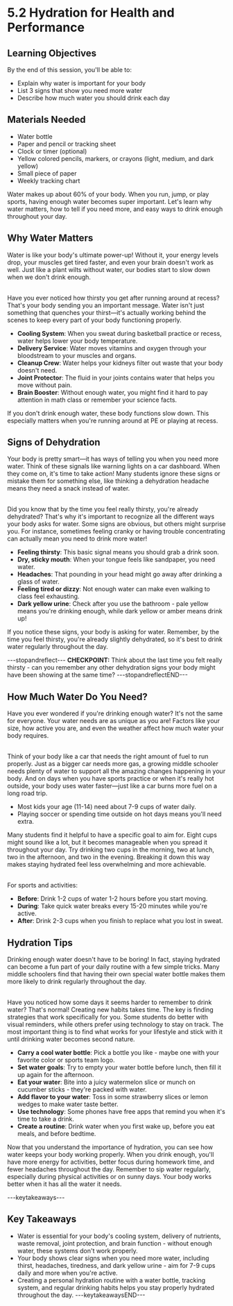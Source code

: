 # 5.2  Hydration for Health and Performance

## Learning Objectives

By the end of this session, you'll be able to:

- Explain why water is important for your body
- List 3 signs that show you need more water
- Describe how much water you should drink each day

## Materials Needed

- Water bottle
- Paper and pencil or tracking sheet
- Clock or timer (optional)
- Yellow colored pencils, markers, or crayons (light, medium, and dark yellow)
- Small piece of paper
- Weekly tracking chart

Water makes up about 60% of your body. When you run, jump, or play sports, having enough water becomes super important. Let's learn why water matters, how to tell if you need more, and easy ways to drink enough throughout your day.

## Why Water Matters

Water is like your body's ultimate power-up! Without it, your energy levels drop, your muscles get tired faster, and even your brain doesn't work as well. Just like a plant wilts without water, our bodies start to slow down when we don't drink enough.

<br/>
Have you ever noticed how thirsty you get after running around at recess? That's your body sending you an important message. Water isn't just something that quenches your thirst—it's actually working behind the scenes to keep every part of your body functioning properly.

- **Cooling System**: When you sweat during basketball practice or recess, water helps lower your body temperature.
- **Delivery Service**: Water moves vitamins and oxygen through your bloodstream to your muscles and organs.
- **Cleanup Crew**: Water helps your kidneys filter out waste that your body doesn't need.
- **Joint Protector**: The fluid in your joints contains water that helps you move without pain.
- **Brain Booster**: Without enough water, you might find it hard to pay attention in math class or remember your science facts.

If you don't drink enough water, these body functions slow down. This especially matters when you're running around at PE or playing at recess.

## Signs of Dehydration

Your body is pretty smart—it has ways of telling you when you need more water. Think of these signals like warning lights on a car dashboard. When they come on, it's time to take action! Many students ignore these signs or mistake them for something else, like thinking a dehydration headache means they need a snack instead of water.

<br/>
Did you know that by the time you feel really thirsty, you're already dehydrated? That's why it's important to recognize all the different ways your body asks for water. Some signs are obvious, but others might surprise you. For instance, sometimes feeling cranky or having trouble concentrating can actually mean you need to drink more water!

- **Feeling thirsty**: This basic signal means you should grab a drink soon.
- **Dry, sticky mouth**: When your tongue feels like sandpaper, you need water.
- **Headaches**: That pounding in your head might go away after drinking a glass of water.
- **Feeling tired or dizzy**: Not enough water can make even walking to class feel exhausting.
- **Dark yellow urine**: Check after you use the bathroom - pale yellow means you're drinking enough, while dark yellow or amber means drink up!

If you notice these signs, your body is asking for water. Remember, by the time you feel thirsty, you're already slightly dehydrated, so it's best to drink water regularly throughout the day.

---stopandreflect---
**CHECKPOINT:** Think about the last time you felt really thirsty - can you remember any other dehydration signs your body might have been showing at the same time?
---stopandreflectEND---

## How Much Water Do You Need?

Have you ever wondered if you're drinking enough water? It's not the same for everyone. Your water needs are as unique as you are! Factors like your size, how active you are, and even the weather affect how much water your body requires.

<br/>
Think of your body like a car that needs the right amount of fuel to run properly. Just as a bigger car needs more gas, a growing middle schooler needs plenty of water to support all the amazing changes happening in your body. And on days when you have sports practice or when it's really hot outside, your body uses water faster—just like a car burns more fuel on a long road trip.

- Most kids your age (11-14) need about 7-9 cups of water daily.
- Playing soccer or spending time outside on hot days means you'll need extra.

Many students find it helpful to have a specific goal to aim for. Eight cups might sound like a lot, but it becomes manageable when you spread it throughout your day. Try drinking two cups in the morning, two at lunch, two in the afternoon, and two in the evening. Breaking it down this way makes staying hydrated feel less overwhelming and more achievable.

<br/>
For sports and activities:

- **Before**: Drink 1-2 cups of water 1-2 hours before you start moving.
- **During**: Take quick water breaks every 15-20 minutes while you're active.
- **After**: Drink 2-3 cups when you finish to replace what you lost in sweat.

## Hydration Tips

Drinking enough water doesn't have to be boring! In fact, staying hydrated can become a fun part of your daily routine with a few simple tricks. Many middle schoolers find that having their own special water bottle makes them more likely to drink regularly throughout the day.

<br/>
Have you noticed how some days it seems harder to remember to drink water? That's normal! Creating new habits takes time. The key is finding strategies that work specifically for you. Some students do better with visual reminders, while others prefer using technology to stay on track. The most important thing is to find what works for your lifestyle and stick with it until drinking water becomes second nature.

- **Carry a cool water bottle**: Pick a bottle you like - maybe one with your favorite color or sports team logo.
- **Set water goals**: Try to empty your water bottle before lunch, then fill it up again for the afternoon.
- **Eat your water**: Bite into a juicy watermelon slice or munch on cucumber sticks - they're packed with water.
- **Add flavor to your water**: Toss in some strawberry slices or lemon wedges to make water taste better.
- **Use technology**: Some phones have free apps that remind you when it's time to take a drink.
- **Create a routine**: Drink water when you first wake up, before you eat meals, and before bedtime.

Now that you understand the importance of hydration, you can see how water keeps your body working properly. When you drink enough, you'll have more energy for activities, better focus during homework time, and fewer headaches throughout the day. Remember to sip water regularly, especially during physical activities or on sunny days. Your body works better when it has all the water it needs.

---keytakeaways---
## Key Takeaways

- Water is essential for your body's cooling system, delivery of nutrients, waste removal, joint protection, and brain function - without enough water, these systems don't work properly.
- Your body shows clear signs when you need more water, including thirst, headaches, tiredness, and dark yellow urine - aim for 7-9 cups daily and more when you're active.
- Creating a personal hydration routine with a water bottle, tracking system, and regular drinking habits helps you stay properly hydrated throughout the day.
---keytakeawaysEND---
